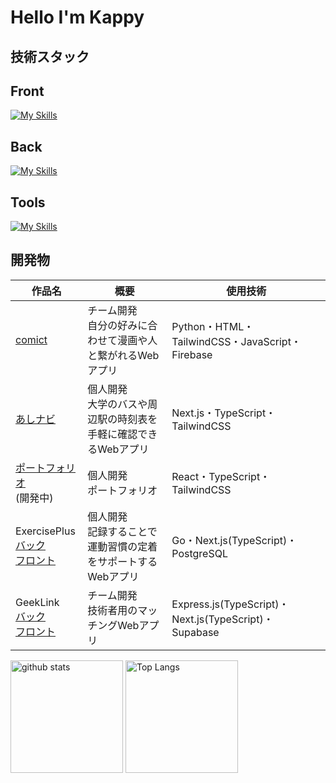 # Hello I'm Kappy 

## 技術スタック
<h2>Front</h2>

[![My Skills](https://skillicons.dev/icons?i=html,css,js,ts,tailwindcss,nextjs,react,vue)](https://skillicons.dev)

<h2>Back</h2>

[![My Skills](https://skillicons.dev/icons?i=python,flask,golang,ts,expressjs,php,laravel,firebase,supabase,postgres,prisma)](https://skillicons.dev)

<h2>Tools</h2>

[![My Skills](https://skillicons.dev/icons?i=git,github,gitlab,docker,aws,phpstorm,postman)](https://skillicons.dev)



## 開発物

| 作品名 | 概要 | 使用技術 |
|--------|--------|--------|
| [comict](https://github.com/kou7306/comict) | チーム開発<br/>自分の好みに合わせて漫画や人と繋がれるWebアプリ | Python・HTML・TailwindCSS・JavaScript・Firebase |
| [あしナビ](https://github.com/kappy0713/ashinavi) | 個人開発<br/>大学のバスや周辺駅の時刻表を手軽に確認できるWebアプリ | Next.js・TypeScript・TailwindCSS |
| [ポートフォリオ](https://kappy-portfolio.vercel.app/)<br/>(開発中) | 個人開発<br/>ポートフォリオ | React・TypeScript・TailwindCSS |
| ExercisePlus<br/>[バック](https://github.com/kappy0713/sports_backend) <br/> [フロント](https://github.com/kappy0713/sports_frontend)| 個人開発<br/>記録することで運動習慣の定着をサポートするWebアプリ | Go・Next.js(TypeScript)・PostgreSQL |
| GeekLink<br/>[バック](https://github.com/kou7306/GeekLink_backend) <br/> [フロント](https://github.com/kou7306/GeekLink_frontend) | チーム開発<br/>技術者用のマッチングWebアプリ | Express.js(TypeScript)・Next.js(TypeScript)・Supabase |

<div align="center">  
  <p align="left"> 
    <img alt="github stats" height="180px" src="https://github-readme-stats.vercel.app/api?username=kappy0713&theme=radical&show_icons=ture" />
    <img alt="Top Langs" height="180px" src="https://github-readme-stats.vercel.app/api/top-langs/?username=kappy0713&layout=compact&show_icons=true&theme=radical" />
  </p>
</div>

<!--
**kappy0713/kappy0713** is a ✨ _special_ ✨ repository because its `README.md` (this file) appears on your GitHub profile.

Here are some ideas to get you started:

- 🔭 I’m currently working on ...
- 🌱 I’m currently learning ...
- 👯 I’m looking to collaborate on ...
- 🤔 I’m looking for help with ...
- 💬 Ask me about ...
- 📫 How to reach me: ...
- 😄 Pronouns: ...
- ⚡ Fun fact: ...
-->
